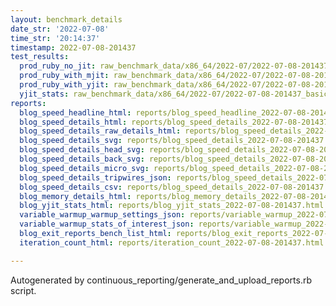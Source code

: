 ```yaml
---
layout: benchmark_details
date_str: '2022-07-08'
time_str: '20:14:37'
timestamp: 2022-07-08-201437
test_results:
  prod_ruby_no_jit: raw_benchmark_data/x86_64/2022-07/2022-07-08-201437_basic_benchmark_prod_ruby_no_jit.json
  prod_ruby_with_mjit: raw_benchmark_data/x86_64/2022-07/2022-07-08-201437_basic_benchmark_prod_ruby_with_mjit.json
  prod_ruby_with_yjit: raw_benchmark_data/x86_64/2022-07/2022-07-08-201437_basic_benchmark_prod_ruby_with_yjit.json
  yjit_stats: raw_benchmark_data/x86_64/2022-07/2022-07-08-201437_basic_benchmark_yjit_stats.json
reports:
  blog_speed_headline_html: reports/blog_speed_headline_2022-07-08-201437.html
  blog_speed_details_html: reports/blog_speed_details_2022-07-08-201437.html
  blog_speed_details_raw_details_html: reports/blog_speed_details_2022-07-08-201437.raw_details.html
  blog_speed_details_svg: reports/blog_speed_details_2022-07-08-201437.svg
  blog_speed_details_head_svg: reports/blog_speed_details_2022-07-08-201437.head.svg
  blog_speed_details_back_svg: reports/blog_speed_details_2022-07-08-201437.back.svg
  blog_speed_details_micro_svg: reports/blog_speed_details_2022-07-08-201437.micro.svg
  blog_speed_details_tripwires_json: reports/blog_speed_details_2022-07-08-201437.tripwires.json
  blog_speed_details_csv: reports/blog_speed_details_2022-07-08-201437.csv
  blog_memory_details_html: reports/blog_memory_details_2022-07-08-201437.html
  blog_yjit_stats_html: reports/blog_yjit_stats_2022-07-08-201437.html
  variable_warmup_warmup_settings_json: reports/variable_warmup_2022-07-08-201437.warmup_settings.json
  variable_warmup_stats_of_interest_json: reports/variable_warmup_2022-07-08-201437.stats_of_interest.json
  blog_exit_reports_bench_list_html: reports/blog_exit_reports_2022-07-08-201437.bench_list.html
  iteration_count_html: reports/iteration_count_2022-07-08-201437.html

---
```

Autogenerated by continuous_reporting/generate_and_upload_reports.rb script.
